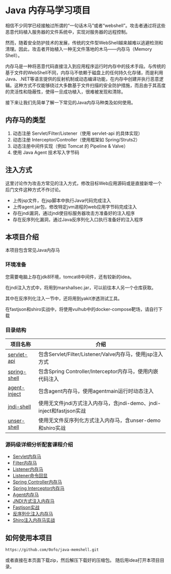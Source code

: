 # Java 内存马学习项目

相信不少同学已经接触过所谓的“一句话木马”或者“webshell”。攻击者通过将这些恶意代码植入服务器的文件系统中，实现对服务器的远程控制。

然而，随着安全防护技术的发展，传统的文件型WebShell越来越难以逃避检测和清理。因此，攻击者开始植入一种无文件落地的木马——内存马（Memory Shell）。

内存马是一种将恶意代码直接注入到应用程序运行时内存中的技术手段。与传统的基于文件的WebShell不同，内存马不依赖于磁盘上的任何持久化存储，而是利用Java、.NET等语言提供的反射机制或动态编译功能，在内存中创建并执行恶意逻辑。这种方式不仅能够绕过大多数基于文件扫描的安全防护措施，而且由于其高度的灵活性和隐蔽性，使得一旦成功植入，很难被发现和清除。

接下来让我们先简单了解一下常见的Java内存马种类及如何使用。

## 内存马的类型

1. 动态注册 Servlet/Filter/Listener（使用 servlet-api 的具体实现）
2. 动态注册 Interceptor/Controller（使用框架如 Spring/Struts2）
3. 动态注册中间件实现（例如 Tomcat 的 Pipeline &amp; Valve）
4. 使用 Java Agent 技术写入字节码

## 注入方式

这里讨论作为攻击方常见的注入方式，修改目标Web应用源码或是直接新增一个后门文件这种方式不作讨论。

- 上传jsp文件，在jsp脚本中执行Java代码完成注入
- 上传agent.jar包，修改特定jvm进程的web应用字节码完成注入
- 存在jndi漏洞，通过jndi使目标服务器攻击方准备好的注入程序
- 存在反序列化漏洞，通过Java反序列化入口执行准备好的注入程序

## 本项目介绍

本项目包含常见Java内存马

### 环境准备

您需要电脑上存在jdk8环境，tomcat8中间件，还有较新的idea。

在jndi注入方式中，将用到marshallsec.jar，可以前往本人另一个仓库获取。

其中在反序列化注入一节中，还将用到yakit渗透测试工具。

在fastjson和shiro实战中，将使用vulhub中的docker-compose靶场，请自行下载

### 目录结构

| 项目名称                                 | 介绍                                                     |
|--------------------------------------|--------------------------------------------------------|
| [servlet-api](servlet-api/README.md) | 包含Servlet/Filter/Listener/Valve内存马，使用jsp注入方式           |
| [spring-shell](spring-shell/README.md) | 包含Spring Controller/Interceptor内存马，使用内嵌代码注入            |
| [agent-inject](agent-inject/README.md) | 包含agent内存马，使用agentmain运行时动态注入                          |
| [jndi-shell](jndi-shell/README.md)   | 使用无文件jndi方式注入内存马，含jndi-demo、jndi-inject和fastjson实战 |
| [unser-shell](unser-shell/README.md) | 使用无文件反序列化方式注入内存马，含unser-demo和shiro实战 |

### 源码级详细分析配套课程介绍

* [Servlet内存马](https://www.bilibili.com/video/BV1FKUMYQE8D)
* [Filter内存马](https://www.bilibili.com/video/BV1CGcPe5EY7)
* [Listener内存马](https://www.bilibili.com/video/BV1N7chedEyX)
* [Listener命令回显](https://www.bilibili.com/video/BV14Rw5eJEDx)
* [Spring Controller内存马](https://www.bilibili.com/video/BV1dF9gYwE1y)
* [Spring Interceptor内存马](https://www.bilibili.com/video/BV1W59BYxEfu)
* [Agent内存马](https://www.bilibili.com/video/BV1E5ZsYXEgt)
* [JNDI方式注入内存马](https://www.bilibili.com/video/BV1VTMpzxE4k)
* [Fastjson实战](https://www.bilibili.com/video/BV18vMczoEgA)
* [反序列化注入内存马](https://www.bilibili.com/video/BV1hKMuzUErz)
* [Shiro注入内存马实战](https://www.bilibili.com/video/BV1UrNtzdEFM)

## 如何使用本项目
```bash
https://github.com/0ofo/java-memshell.git
```
或者直接在本页面下载zip，然后解压下载好的压缩包。
随后用idea打开本项目目录。
